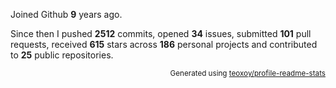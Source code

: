 Joined Github **9** years ago.

Since then I pushed **2512** commits, opened **34** issues, submitted **101** pull requests, received **615** stars across **186** personal projects and contributed to **25** public repositories.

<p align="right"><sub>Generated using <a href="https://github.com/marketplace/actions/profile-readme-stats">teoxoy/profile-readme-stats</a></sub></p>
